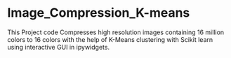 # Image_Compression_K-means
This Project code Compresses high resolution images containing 16 million colors to 16 colors with the help of K-Means clustering with Scikit learn using interactive GUI in ipywidgets. 
